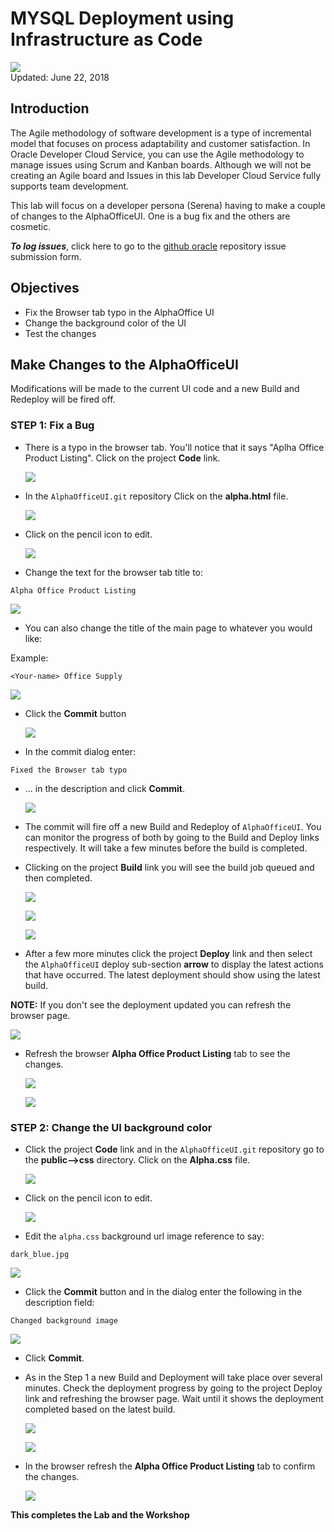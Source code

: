 # MYSQL Deployment using Infrastructure as Code

![](images/300/Title300.png)  
Updated: June 22, 2018

## Introduction

The Agile methodology of software development is a type of incremental model that focuses on process adaptability and customer satisfaction. In Oracle Developer Cloud Service, you can use the Agile methodology to manage issues using Scrum and Kanban boards. Although we will not be creating an Agile board and Issues in this lab Developer Cloud Service fully supports team development.

This lab will focus on a developer persona (Serena) having to make a couple of changes to the AlphaOfficeUI. One is a bug fix and the others are cosmetic. 

***To log issues***, click here to go to the [github oracle](https://github.com/oracle/learning-library/issues/new) repository issue submission form.

## Objectives

- Fix the Browser tab typo in the AlphaOffice UI
- Change the background color of the UI
- Test the changes

## Make Changes to the AlphaOfficeUI

Modifications will be made to the current UI code and a new Build and Redeploy will be fired off.

### **STEP 1**: Fix a Bug

- There is a typo in the browser tab. You'll notice that it says "Aplha Office Product Listing". Click on the project **Code** link. 

  ![](images/300/1.PNG)

- In the `AlphaOfficeUI.git` repository Click on the **alpha.html** file.

  ![](images/300/2.PNG)

- Click on the pencil icon to edit.

  ![](images/300/3.PNG)

- Change the text for the browser tab title to:

```
Alpha Office Product Listing
```
  ![](images/300/4.PNG)

- You can also change the title of the main page to whatever you would like:

Example:

```
<Your-name> Office Supply
```

  ![](images/300/5.PNG)

- Click the **Commit** button

  ![](images/300/6.PNG)

- In the commit dialog enter:

```
Fixed the Browser tab typo
```

- ... in the description and click **Commit**.

  ![](images/300/7.PNG)

- The commit will fire off a new Build and Redeploy of `AlphaOfficeUI`. You can monitor the progress of both by going to the Build and Deploy links respectively. It will take a few minutes before the build is completed.

- Clicking on the project **Build** link you will see the build job queued and then completed.

  ![](images/300/8.PNG)

  ![](images/300/9.PNG)

    ![](images/300/10.PNG)

- After a few more minutes click the project **Deploy** link and then select the `AlphaOfficeUI` deploy sub-section **arrow** to display the latest actions that have occurred. The latest deployment should show using the latest build.

**NOTE:** If you don't see the deployment updated you can refresh the browser page.

  ![](images/300/11.PNG)

- Refresh the browser **Alpha Office Product Listing** tab to see the changes.

  ![](images/300/12.PNG)

  ![](images/300/13.PNG)

### **STEP 2**: Change the UI background color

- Click the project **Code** link and in the `AlphaOfficeUI.git` repository go to the **public-->css** directory. Click on the **Alpha.css** file.

  ![](images/300/15.PNG)

- Click on the pencil icon to edit.

   ![](images/300/3.PNG)

- Edit the `alpha.css` background url image reference to say:

```
dark_blue.jpg
```

  ![](images/300/16.PNG)

- Click the **Commit** button and in the dialog enter the following in the description field:

```
Changed background image
```

  ![](images/300/17.PNG)

- Click **Commit**.

- As in the Step 1 a new Build and Deployment will take place over several minutes. Check the deployment progress by going to the project Deploy link and refreshing the browser page. Wait until it shows the deployment completed based on the latest build.


  ![](images/300/17-5.PNG)

  ![](images/300/18.PNG)

- In the browser refresh the **Alpha Office Product Listing** tab to confirm the changes.

  ![](images/300/19.PNG) 

**This completes the Lab and the Workshop**
